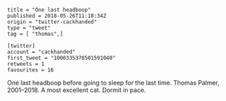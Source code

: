 ```
title = "One last headboop"
published = 2018-05-26T11:18:34Z
origin = "twitter-cackhanded"
type = "tweet"
tag = [ "thomas",]

[twitter]
account = "cackhanded"
first_tweet = "1000335378501591040"
retweets = 1
favourites = 16
```

One last headboop before going to sleep for the last time. Thomas Palmer, 2001–2018. A most excellent cat. Dormit in pace.

<p class='image'><img src='https://mnf.m17s.net/2018/05/26/DeHntasWkAAWJbb.jpg' alt=''></p>

